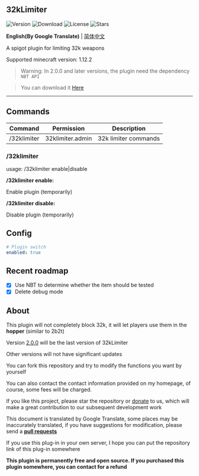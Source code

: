 32kLimiter
---
![Version](https://img.shields.io/github/v/release/GuangChen2333/32kLimiter)
![Download](https://img.shields.io/github/downloads/GuangChen2333/32kLimiter/total)
![License](https://img.shields.io/github/license/GuangChen2333/32kLimiter)
![Stars](https://img.shields.io/github/stars/GuangChen2333/32kLimiter)

**English(By Google Translate)** | [简体中文](https://github.com/GuangChen2333/32kLimiter/blob/master/README_cn.md)

A spigot plugin for limiting 32k weapons

Supported minecraft version: 1.12.2

> Warning: In 2.0.0 and later versions, the plugin need the dependency `NBT API`

> You can download it [Here](https://www.spigotmc.org/resources/nbt-api.7939/)
---

## Commands
| Command | Permission | Description |
| --- | --- | --- |
| /32klimiter | 32klimiter.admin | 32k limiter commands |

### /32klimiter
usage: /32klimiter enable|disable

**/32klimiter enable:**

Enable plugin (temporarily)

**/32klimiter disable:**

Disable plugin (temporarily)

## Config
```yaml
# Plugin switch
enabled: true
```

## Recent roadmap
- [x] Use NBT to determine whether the item should be tested
- [x] Delete debug mode

## About
This plugin will not completely block 32k, it will let players use them in the **hopper** (similar to 2b2t)

Version [2.0.0](https://github.com/GuangChen2333/32kLimiter/releases/latest) will be the last version of 32kLimiter

Other versions will not have significant updates

You can fork this repository and try to modify the functions you want by yourself

You can also contact the contact information provided on my homepage, of course, some fees will be charged.

If you like this project, please star the repository or [donate](https://afdian.net/@GuangChen2333) to us, 
which will make a great contribution to our subsequent development work

This document is translated by Google Translate, some places may be inaccurately translated, 
if you have suggestions for modification, please send a 
[**pull requests**](https://github.com/GuangChen2333/32kLimiter/pulls)

If you use this plug-in in your own server, 
I hope you can put the repository link of this plug-in somewhere

**This plugin is permanently free and open source. 
If you purchased this plugin somewhere, you can contact for a refund**